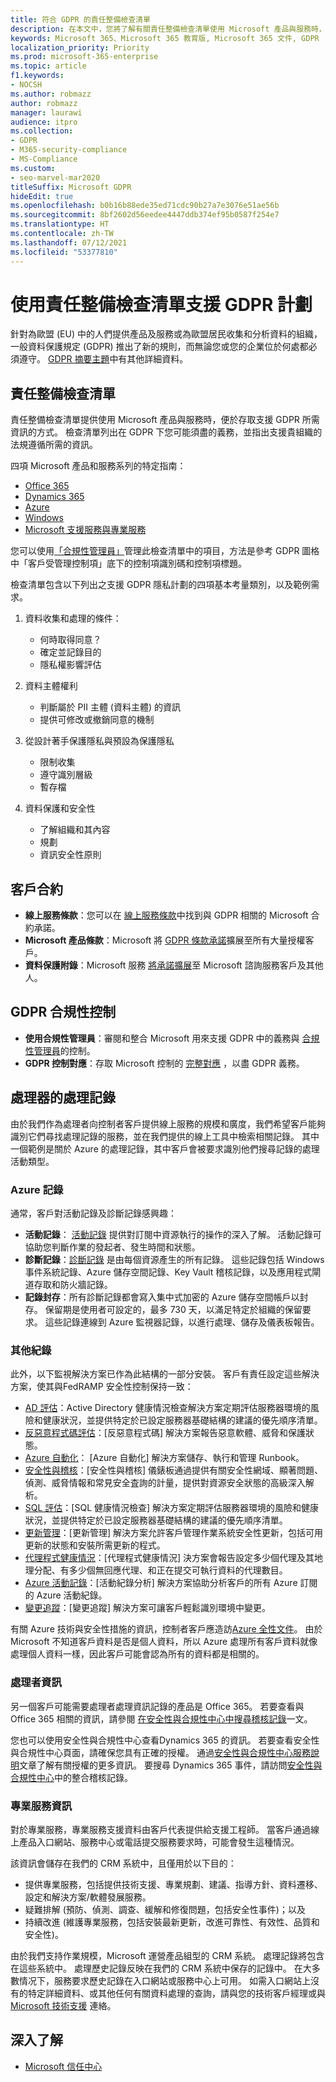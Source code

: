 ```yaml
---
title: 符合 GDPR 的責任整備檢查清單
description: 在本文中，您將了解有關責任整備檢查清單使用 Microsoft 產品與服務時，以存取支援 GDPR 所需資訊。
keywords: Microsoft 365、Microsoft 365 教育版, Microsoft 365 文件, GDPR
localization_priority: Priority
ms.prod: microsoft-365-enterprise
ms.topic: article
f1.keywords:
- NOCSH
ms.author: robmazz
author: robmazz
manager: laurawi
audience: itpro
ms.collection:
- GDPR
- M365-security-compliance
- MS-Compliance
ms.custom:
- seo-marvel-mar2020
titleSuffix: Microsoft GDPR
hideEdit: true
ms.openlocfilehash: b0b16b88ede35ed71cdc90b27a7e3076e51ae56b
ms.sourcegitcommit: 8bf2602d56eedee4447ddb374ef95b0587f254e7
ms.translationtype: HT
ms.contentlocale: zh-TW
ms.lasthandoff: 07/12/2021
ms.locfileid: "53377810"
---
```

# <a name="support-your-gdpr-program-with-accountability-readiness-checklists"></a>使用責任整備檢查清單支援 GDPR 計劃

針對為歐盟 (EU) 中的人們提供產品及服務或為歐盟居民收集和分析資料的組織，一般資料保護規定 (GDPR) 推出了新的規則，而無論您或您的企業位於何處都必須遵守。 [GDPR 摘要主題](gdpr.md)中有其他詳細資料。

## <a name="accountability-readiness-checklists"></a>責任整備檢查清單

責任整備檢查清單提供使用 Microsoft 產品與服務時，便於存取支援 GDPR 所需資訊的方式。 檢查清單列出在 GDPR 下您可能須盡的義務，並指出支援貴組織的法規遵循所需的資訊。

四項 Microsoft 產品和服務系列的特定指南：

- [Office 365](gdpr-arc-Office365.md)
- [Dynamics 365](gdpr-arc-azure-dynamics-windows.md)
- [Azure](gdpr-arc-azure-dynamics-windows.md)
- [Windows](gdpr-arc-azure-dynamics-windows.md)
- [Microsoft 支援服務與專業服務](gdpr-arc-prof-services.md)

您可以使用[「合規性管理員」](/microsoft-365/compliance/compliance-manager)管理此檢查清單中的項目，方法是參考 GDPR 圖格中「客戶受管理控制項」底下的控制項識別碼和控制項標題。

檢查清單包含以下列出之支援 GDPR 隱私計劃的四項基本考量類別，以及範例需求。

1. 資料收集和處理的條件：

    - 何時取得同意？  
    - 確定並記錄目的  
    - 隱私權影響評估

2. 資料主體權利  

    - 判斷屬於 PII 主體 (資料主體) 的資訊  
    - 提供可修改或撤銷同意的機制

3. 從設計著手保護隱私與預設為保護隱私  

    - 限制收集  
    - 遵守識別層級  
    - 暫存檔

4. 資料保護和安全性  

    - 了解組織和其內容  
    - 規劃  
    - 資訊安全性原則

## <a name="customer-agreements"></a>客戶合約

- **線上服務條款**：您可以在 [線上服務條款](https://go.microsoft.com/fwlink/p/?linkid=2052208)中找到與 GDPR 相關的 Microsoft 合約承諾。
- **Microsoft 產品條款**：Microsoft 將 [GDPR 條款承諾](https://go.microsoft.com/fwlink/p/?linkid=2052213)擴展至所有大量授權客戶。
- **資料保護附錄**：Microsoft 服務 [將承諾擴展](https://go.microsoft.com/fwlink/p/?linkid=2052215)至 Microsoft 諮詢服務客戶及其他人。

## <a name="gdpr-compliance-controls"></a>GDPR 合規性控制

- **使用合規性管理員**：審閱和整合 Microsoft 用來支援 GDPR 中的義務與 [合規性管理員](/microsoft-365/compliance/compliance-manager)的控制。
- **GDPR 控制對應**：存取 Microsoft 控制的 [完整對應](https://go.microsoft.com/fwlink/p/?linkid=2052220) ，以盡 GDPR 義務。

## <a name="records-of-processing-for-processors"></a>處理器的處理記錄

由於我們作為處理者向控制者客戶提供線上服務的規模和廣度，我們希望客戶能夠識別它們尋找處理記錄的服務，並在我們提供的線上工具中檢索相關記錄。 其中一個範例是關於 Azure 的處理記錄，其中客戶會被要求識別他們搜尋記錄的處理活動類型。

### <a name="azure-logs"></a>Azure 記錄

通常，客戶對活動記錄及診斷記錄感興趣：

- **活動記錄**： [活動記錄](/azure/azure-monitor/platform/platform-logs-overview) 提供對訂閱中資源執行的操作的深入了解。 活動記錄可協助您判斷作業的發起者、發生時間和狀態。
- **診斷記錄**：[診斷記錄](/azure/azure-monitor/platform/platform-logs-overview) 是由每個資源產生的所有記錄。 這些記錄包括 Windows 事件系統記錄、Azure 儲存空間記錄、Key Vault 稽核記錄，以及應用程式閘道存取和防火牆記錄。
- **記錄封存**：所有診斷記錄都會寫入集中式加密的 Azure 儲存空間帳戶以封存。 保留期是使用者可設定的，最多 730 天，以滿足特定於組織的保留要求。 這些記錄連線到 Azure 監視器記錄，以進行處理、儲存及儀表板報告。

### <a name="other-logs"></a>其他紀錄

此外，以下監視解決方案已作為此結構的一部分安裝。 客戶有責任設定這些解決方案，使其與FedRAMP 安全性控制保持一致：

- [AD 評估](/azure/azure-monitor/insights/ad-assessment)：Active Directory 健康情況檢查解決方案定期評估服務器環境的風險和健康狀況，並提供特定於已設定服務器基礎結構的建議的優先順序清單。
- [反惡意程式碼評估](/azure/security-center/security-center-services?tabs=features-windows#supported-endpoint-protection-solutions-)：[反惡意程式碼] 解決方案報告惡意軟體、威脅和保護狀態。
- [Azure 自動化](/azure/automation/automation-hybrid-runbook-worker)： [Azure 自動化] 解決方案儲存、執行和管理 Runbook。
- [安全性與稽核](/azure/security-center/security-center-introduction)：[安全性與稽核] 儀錶板通過提供有關安全性網域、顯著問題、偵測、威脅情報和常見安全査詢的計量，提供對資源安全狀態的高級深入解析。
- [SQL 評估](/azure/azure-monitor/insights/sql-assessment)：[SQL 健康情況檢查] 解決方案定期評估服務器環境的風險和健康狀況，並提供特定於已設定服務器基礎結構的建議的優先順序清單。
- [更新管理](/azure/automation/update-management/update-mgmt-overview)：[更新管理] 解決方案允許客戶管理作業系統安全性更新，包括可用更新的狀態和安裝所需更新的程式。
- [代理程式健康情況](/azure/azure-monitor/insights/solution-agenthealth)：[代理程式健康情況] 決方案會報告設定多少個代理及其地理分配、有多少個無回應代理、和正在提交可執行資料的代理數目。
- [Azure 活動記錄](/azure/azure-monitor/platform/activity-log)：[活動紀錄分析] 解決方案協助分析客戶的所有 Azure 訂閱的 Azure 活動紀錄。
- [變更追蹤](/azure/azure-monitor/platform/activity-log)：[變更追蹤] 解決方案可讓客戶輕鬆識別環境中變更。

有關 Azure 技術與安全性措施的資訊，控制者客戶應造訪[Azure 全性文件](/azure/security/)。 由於 Microsoft 不知道客戶資料是否是個人資料，所以 Azure 處理所有客戶資料就像處理個人資料一樣，因此客戶可能會認為所有的資料都是相關的。

### <a name="processor-information"></a>處理者資訊

另一個客戶可能需要處理者處理資訊記錄的產品是 Office 365。 若要查看與 Office 365 相關的資訊，請參閱 [在安全性與合規性中心中搜尋稽核記錄](/microsoft-365/compliance/search-the-audit-log-in-security-and-compliance)一文。

您也可以使用安全性與合規性中心查看Dynamics 365 的資訊。  若要查看安全性與合規性中心頁面，請確保您具有正確的授權。 通過[安全性與合規性中心服務說明](/office365/servicedescriptions/office-365-platform-service-description/office-365-securitycompliance-center)文章了解有關授權的更多資訊。 要搜尋 Dynamics 365 事件，請訪問[安全性與合規性中心](https://protection.office.com/unifiedauditlog)中的整合稽核記錄。

### <a name="professional-services-information"></a>專業服務資訊

對於專業服務，專業服務支援資料由客戶代表提供給支援工程師。  當客戶通過線上產品入口網站、服務中心或電話提交服務要求時，可能會發生這種情況。

該資訊會儲存在我們的 CRM 系統中，且僅用於以下目的：

- 提供專業服務，包括提供技術支援、專業規劃、建議、指導方針、資料遷移、設定和解決方案/軟體發展服務。  
- 疑難排解 (預防、偵測、調查、緩解和修復問題，包括安全性事件)；以及 
- 持續改進 (維護專業服務，包括安裝最新更新，改進可靠性、有效性、品質和安全性)。 

由於我們支持作業規模，Microsoft 運營產品組型的 CRM 系統。 處理記錄將包含在這些系統中。
處理歷史記錄反映在我們的 CRM 系統中保存的記錄中。  在大多數情况下，服務要求歷史記錄在入口網站或服務中心上可用。
如需入口網站上沒有的特定詳細資料、或其他任何有關資料處理的查詢，請與您的技術客戶經理或與 [Microsoft 技術支援](https://support.microsoft.com/contactus/) 連絡。

## <a name="learn-more"></a>深入了解

- [Microsoft 信任中心](https://www.microsoft.com/trust-center/privacy/gdpr-overview)

